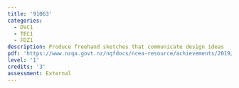 ```yaml
---
title: '91063'
categories:
  - DVC1
  - TEC1
  - FDZ1
description: Produce freehand sketches that communicate design ideas
pdf: 'https://www.nzqa.govt.nz/nqfdocs/ncea-resource/achievements/2019/as91063.pdf'
level: '1'
credits: '3'
assessment: External
---
```


